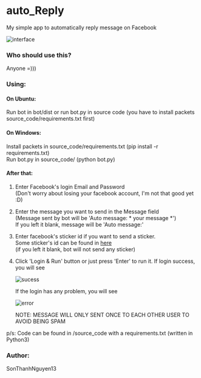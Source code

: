 # auto_Reply
My simple app to automatically reply message on Facebook  


![interface](https://user-images.githubusercontent.com/45412532/52256775-ac818980-294a-11e9-9136-8d54a52b48d5.png)


### Who should use this?
Anyone =)))

### Using:
#### On Ubuntu:  
   Run bot in bot/dist or run bot.py in source code (you have to install packets source_code/requirements.txt first)

#### On Windows:  
   Install packets in source_code/requirements.txt (pip install -r requirements.txt)  
   Run bot.py in source_code/ (python bot.py)

#### After that:  
1. Enter Facebook's login Email and Password  
   (Don't worry about losing your facebook account, I'm not that good yet :D)
   
2. Enter the message you want to send in the Message field  
   (Message sent by bot will be 'Auto message: * your message *')  
   If you left it blank,  message will be 'Auto message:'
   
3. Enter facebook's sticker id if you want to send a sticker.  
   Some sticker's id can be found in [here](http://autofb.net/tools/lay_id_sticker/)  
   (if you left it blank, bot will not send any sticker)
   
4. Click 'Login & Run' button or just press 'Enter' to run it. 
   If login success, you will see  
   
   ![sucess](https://user-images.githubusercontent.com/45412532/52462243-d7671a00-2ba4-11e9-9fdd-47b47048fd9a.png)

   
   
   
   
   
   If the login has any problem, you will see
   
   
   ![error](https://user-images.githubusercontent.com/45412532/52462181-a38bf480-2ba4-11e9-9ee2-dc603e012526.png)
   
   
   
   NOTE: MESSAGE WILL ONLY SENT ONCE TO EACH OTHER USER TO AVOID BEING SPAM  

p/s: Code can be found in /source_code with a requirements.txt (written in Python3)

  
 ### Author:
  SonThanhNguyen13

